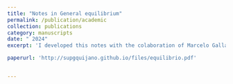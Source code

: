 ```yaml
---
title: "Notes in General equilibrium"
permalink: /publication/academic
collection: publications
category: manuscripts 
date: " 2024"
excerpt: 'I developed this notes with the colaboration of Marcelo Gallardo (PUCP). It contains a basic and introductory proof of the Brouwer Fixed Point Theorem under its specific application in general equilibrium theory (GE). Furthemore, we focus on showing the existence of a unique equilibrium under certain conditions and assumptions. The purpose was to present to the interested student the mathematical architecture that supports GE' 

paperurl: 'http://supgquijano.github.io/files/equilibrio.pdf'


---
```



